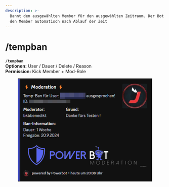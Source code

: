 ```yaml
---
description: >-
  Bannt den ausgewählten Member für den ausgewählten Zeitraum. Der Bot entbannt
  den Member automatisch nach Ablauf der Zeit
---
```


# /tempban

**`/tempban`**\
**Optionen:** User / Dauer / Delete / Reason\
**Permission:** Kick Member + Mod-Role

<figure><img src="../../.gitbook/assets/tempban_bild.png" alt=""><figcaption></figcaption></figure>
